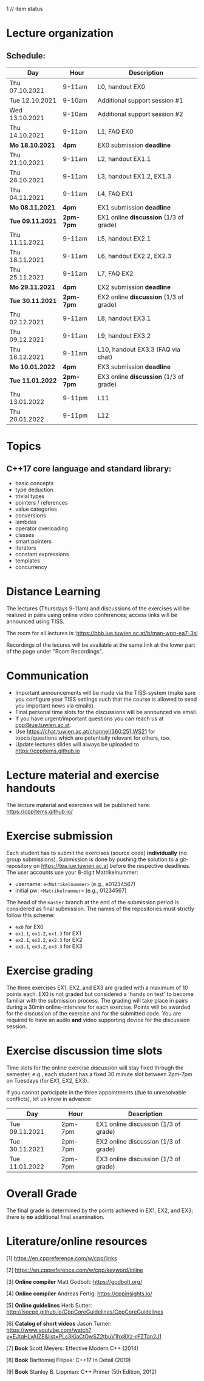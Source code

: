1 // item status
# Lecture organization
 
## Schedule:
| Day  | Hour | Description  | 
|---|---|---|
| Thu 07.10.2021 |	9-11am | L0, handout EX0 | 
| Tue 12.10.2021 |	9-10am | Additional support session #1 | 
| Wed 13.10.2021 |	9-10am | Additional support session #2 |
| Thu 14.10.2021 | 9-11am |	L1, FAQ EX0  |
| **Mo	18.10.2021**|	**4pm**|	EX0	submission **deadline** |
| Thu	21.10.2021|	9-11am |	L2, handout EX1.1 |
| Thu	28.10.2021|	9-11am |    L3, handout EX1.2, EX1.3 |
| Thu	04.11.2021|	9-11am |	L4, FAQ EX1 |
| **Mo	08.11.2021**|	**4pm**	 |EX1 submission **deadline**|
| **Tue	09.11.2021**|	**2pm-7pm** |	EX1 online **discussion** (1/3 of grade)||
| Thu	11.11.2021|	9-11am |	L5, handout EX2.1 |
| Thu	18.11.2021|	9-11am	 |L6, handout EX2.2, EX2.3|
| Thu	25.11.2021|	9-11am |	L7, FAQ EX2 |
| **Mo	29.11.2021**|	**4pm**	 |	EX2 submission **deadline**|
| **Tue	30.11.2021**|	**2pm-7pm**	 |EX2 online **discussion** (1/3 of grade)||
| Thu	02.12.2021|	9-11am |	L8, handout EX3.1 |
| Thu	09.12.2021|	9-11am |	L9, handout EX3.2 |
| Thu	16.12.2021|	9-11am |	L10, handout EX3.3 (FAQ via chat) |
| **Mo	10.01.2022**|	**4pm**	 |EX3	submission **deadline**|
| **Tue	11.01.2022**|	**2pm-7pm** |	EX3 online **discussion** (1/3 of grade)|
| Thu	13.01.2022|	9-11pm |	L11 |
| Thu	20.01.2022|	9-11pm |	L12 |

# Topics
## C++17 core language and standard library:
- basic concepts
- type deduction
- trivial types
- pointers / references
- value categories
- conversions
- lambdas
- operator overloading
- classes
- smart pointers
- iterators
- constant expressions
- templates
- concurrency



# Distance Learning
The lectures (Thursdays 9-11am) and discussions of the exercises will be realized in pairs using online video conferences; access links will be announced using TISS.

The room for all lectures is: https://bbb.iue.tuwien.ac.at/b/man-wpn-ea7-3sl

Recordings of the lecures will be available at the same link at the lower part of the page under "Room Recordings".

# Communication
- Important announcements will be made via the TISS-system (make sure you configure your TISS settings such that the course is allowed to send you important news via emails). 
- Final personal time slots for the discussions will be announced via email.
- If you have urgent/important questions you can reach us at cpp@iue.tuwien.ac.at.
- Use https://chat.tuwien.ac.at/channel/360.251.WS21 for topcis/questions which are potentially relevant for others, too.
- Update lectures slides will always be uploaded to https://cppitems.github.io


# Lecture material and exercise handouts
The lecture material and exercises will be published here:
https://cppitems.github.io/

# Exercise submission
Each student has to submit the exercises (source code) **individually** (no group submissions).
Submission is done by pushing the solution to a git-repository on https://tea.iue.tuwien.ac.at before the respective deadlines.
The user accounts use your 8-digit Matrikelnummer:
- username: `e<Matrikelnummer>`  (e.g., e01234567)
- initial pw: `<Matrikelnummer>`   (e.g., 01234567)

The head of the `master` branch at the end of the submission period is considered as final submission. The names of the repositories must strictly follow this scheme:

- `ex0` for EX0
- `ex1.1`, `ex1.2`, `ex1.3` for EX1 
- `ex2.1`, `ex2.2`, `ex2.3` for EX2
- `ex3.1`, `ex3.2`, `ex3.3` for EX3

# Exercise grading
The three exercises EX1, EX2, and EX3 are graded with a maximum of 10 points each. EX0 is not graded but considered a 'hands on test' to become familiar with the submission process.
The grading will take place in pairs during a 30min online-interview for each exercise. Points will be awarded for the discussion of the exercise and for the submitted code.
You are required to have an audio **and** video supporting device for the discussion session.

# Exercise discussion time slots
Time slots for the online exercise discussion will stay fixed through the semester, e.g., each student has a fixed 30 minute slot between 2pm-7pm on Tuesdays (for EX1, EX2, EX3).

If you cannot participate in the three appointments (due to unresolvable conflicts), let us know in advance:

| Day  | Hour | Description  | 
|---|---|---|
| Tue	09.11.2021|	2pm-7pm |	EX1 online discussion (1/3 of grade)|
| Tue	30.11.2021|	2pm-7pm	|   EX2 online discussion (1/3 of grade)|
| Tue	11.01.2022|	2pm-7pm |	EX3 online discussion (1/3 of grade)|


# Overall Grade
The final grade is determined by the points achieved in EX1, EX2, and EX3; there is **no** additional final examination.

# Literature/online resources

[1] https://en.cppreference.com/w/cpp/links

[2] https://en.cppreference.com/w/cpp/keyword/inline

[3] **Online compiler** Matt Godbolt: https://godbolt.org/

[4] **Online compiler** Andreas Fertig: https://cppinsights.io/

[5] **Online guidelines** Herb Sutter: http://isocpp.github.io/CppCoreGuidelines/CppCoreGuidelines

[6] **Catalog of short videos** Jason Turner: https://www.youtube.com/watch?v=EJtqHLvAIZE&list=PLs3KjaCtOwSZ2tbuV1hx8Xz-rFZTan2J1

[7] **Book** Scott Meyers: Effective Modern C++ (2014)

[8] **Book** Bartłomiej Filipek: C++17 In Detail (2019)

[9] **Book** Stanley B. Lippman: C++ Primer (5th Edition, 2012)